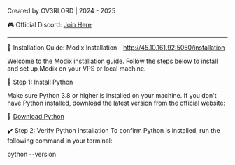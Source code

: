 Created by OV3RLORD | 2024 - 2025

🎮 Official Discord: [Join Here](https://discord.gg/EwWZUSR9tM)

----------------------------------------------------------------------------------


📄 Installation Guide: Modix Installation - http://45.10.161.92:5050/installation


Welcome to the Modix installation guide. Follow the steps below to install and set up Modix on your VPS or local machine.

🚀 Step 1: Install Python

Make sure Python 3.8 or higher is installed on your machine.
If you don't have Python installed, download the latest version from the official website:

🔗 [Download Python]([https://discord.gg/EwWZUSR9tM](https://www.python.org/downloads/))

✔️ Step 2: Verify Python Installation
To confirm Python is installed, run the following command in your terminal:

python --version
